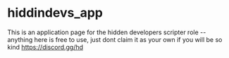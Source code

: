 # hiddindevs_app

This is an application page for the hidden developers scripter role
-- anything here is free to use, just dont claim it as your own if you will be so kind
https://discord.gg/hd
